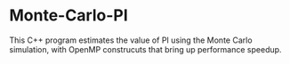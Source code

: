 # Monte-Carlo-PI
This C++ program estimates the value of PI using the Monte Carlo simulation, with OpenMP construcuts that bring up performance speedup.
